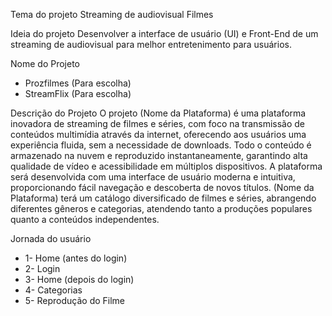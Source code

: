 Tema do projeto
Streaming de audiovisual Filmes

Ideia do projeto
Desenvolver a interface de usuário (UI) e Front-End de um streaming de audiovisual para melhor entretenimento para usuários.

Nome do Projeto
- Prozfilmes (Para escolha)
- StreamFlix (Para escolha)

Descrição do Projeto
O projeto (Nome da Plataforma) é uma plataforma inovadora de streaming de filmes e séries, com foco na transmissão de conteúdos multimídia através da internet, oferecendo aos usuários uma experiência fluida, sem a necessidade de downloads. Todo o conteúdo é armazenado na nuvem e reproduzido instantaneamente, garantindo alta qualidade de vídeo e acessibilidade em múltiplos dispositivos.
A plataforma será desenvolvida com uma interface de usuário moderna e intuitiva, proporcionando fácil navegação e descoberta de novos títulos. (Nome da Plataforma) terá um catálogo diversificado de filmes e séries, abrangendo diferentes gêneros e categorias, atendendo tanto a produções populares quanto a conteúdos independentes.

Jornada do usuário
- 1- Home (antes do login)
- 2- Login
- 3- Home (depois do login)
- 4- Categorias
- 5- Reprodução do Filme
